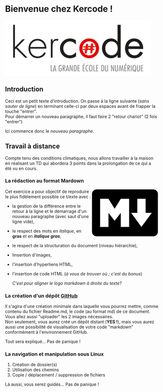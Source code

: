 # Bienvenue chez Kercode !

![Logo de Kercode](/kercode.jpg "Kercode")



## Introduction

Ceci est un petit texte d'introduction. On passe à la ligne suivante (*sans sauter de ligne*) en terminant celle-ci par deux espaces avant de frapper la touche "entrer".  
Pour démarrer un nouveau paragraphe, il faut faire 2 "retour chariot" (2 fois "entrer")

Ici commence donc le *nouveau paragraphe*.

## Travail à distance

Compte tenu des conditions climatiques, nous allons travailler à la maison en réalisant un TD qui abordera 3 points dans la prolongation de ce qui a été vu en cours.

### La rédaction au format Mardown


 <img align ="right" width=220 src="/markdown.png">


Cet exercice a pour objectif de reproduire le plus fidèlement possible ce t/exte avec :

- la gestion de la différence entre le retour à la ligne et le démarrage d'un nouveau paragraphe (avec saut d'une ligne vide),  
- le respect des mots en *italique*, en **gras** et en ***italique gras***,  
- le respect de la structuration du document (niveau hiérarchie),  
- linsertion d'images,  
- l'insertion d'hyperliens HTML,  
- l'insertion de code HTML (*à vous de trouver où ; c'est du bonus*)
  
  *C'est pour aligner le logo markdown à droite du texte?*
  
### La création d'un dépôt [GitHub](https://github.com)

Il s'agira d'une création minimale dans laquelle vous pourrez mettre, comme contenu du fichier Readme.md, le code (au format md) de ce document. Vous allez aussi "uploader" les 2 images nécessaires.  
Non seulement, vous aurez créé un dépôt distant (**YES !**), mais vous aurez aussi une possibilité de visualisation de votre code "markdown" conformément à l'environnement GitHub.

Tout sera expliqué... Pas de panique !

### La navigation et manipulation sous Linux

1. Création de dossier(s)
2. Utilisation des chemins
3. Copie / déplacement / suppression de fichiers

Là aussi, vous serez guidés... Pas de panique !
